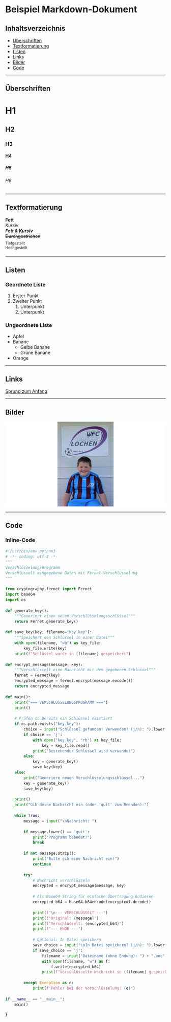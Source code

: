 # Beispiel Markdown-Dokument

## Inhaltsverzeichnis

- [Überschriften](#überschriften)
- [Textformatierung](#textformatierung)
- [Listen](#listen)
- [Links](#links)
- [Bilder](#bilder)
- [Code](#code)

---

## Überschriften

# H1
## H2
### H3
#### H4
##### H5
###### H6

---

## Textformatierung

**Fett**  
*Kursiv*  
***Fett & Kursiv***  
~~Durchgestrichen~~  
<sub>Tiefgestellt</sub>  
<sup>Hochgestellt</sup>

---

## Listen

### Geordnete Liste

1. Erster Punkt  
2. Zweiter Punkt  
   1. Unterpunkt  
   2. Unterpunkt

### Ungeordnete Liste

- Apfel  
- Banane  
  - Gelbe Banane  
  - Grüne Banane  
- Orange

---

## Links

[Sprung zum Anfang]([#beispiel-markdown-dokument](https://github.com/Habaal/4AHITS_ITSE_Haberl/blob/main/berichte/250915.md?classId=714d1ef5-d50c-41ac-ba12-08b6bd05068c&assignmentId=08d07972-1e91-45f8-b393-11e584d48589&submissionId=a69f8471-0904-bc23-c581-606b627f7fba))

---

## Bilder

![Markdown Logo](img/1278650591628556536_f23c513776f531706ff4-1,0-600x315-600x315.png)

---

## Code

### Inline-Code
```encrypt.py
#!/usr/bin/env python3
# -*- coding: utf-8 -*-
"""
Verschlüsselungsprogramm
Verschlüsselt eingegebene Daten mit Fernet-Verschlüsselung
"""

from cryptography.fernet import Fernet
import base64
import os

def generate_key():
    """Generiert einen neuen Verschlüsselungsschlüssel"""
    return Fernet.generate_key()

def save_key(key, filename="key.key"):
    """Speichert den Schlüssel in einer Datei"""
    with open(filename, "wb") as key_file:
        key_file.write(key)
    print(f"Schlüssel wurde in {filename} gespeichert")

def encrypt_message(message, key):
    """Verschlüsselt eine Nachricht mit dem gegebenen Schlüssel"""
    fernet = Fernet(key)
    encrypted_message = fernet.encrypt(message.encode())
    return encrypted_message

def main():
    print("=== VERSCHLÜSSELUNGSPROGRAMM ===")
    print()
    
    # Prüfen ob bereits ein Schlüssel existiert
    if os.path.exists("key.key"):
        choice = input("Schlüssel gefunden! Verwenden? (j/n): ").lower()
        if choice == 'j':
            with open("key.key", "rb") as key_file:
                key = key_file.read()
            print("Bestehender Schlüssel wird verwendet")
        else:
            key = generate_key()
            save_key(key)
    else:
        print("Generiere neuen Verschlüsselungsschlüssel...")
        key = generate_key()
        save_key(key)
    
    print()
    print("Gib deine Nachricht ein (oder 'quit' zum Beenden):")
    
    while True:
        message = input("\nNachricht: ")
        
        if message.lower() == 'quit':
            print("Programm beendet!")
            break
        
        if not message.strip():
            print("Bitte gib eine Nachricht ein!")
            continue
        
        try:
            # Nachricht verschlüsseln
            encrypted = encrypt_message(message, key)
            
            # Als Base64 String für einfache Übertragung kodieren
            encrypted_b64 = base64.b64encode(encrypted).decode()
            
            print(f"\n--- VERSCHLÜSSELT ---")
            print(f"Original: {message}")
            print(f"Verschlüsselt: {encrypted_b64}")
            print(f"--- ENDE ---")
            
            # Optional: In Datei speichern
            save_choice = input("\nIn Datei speichern? (j/n): ").lower()
            if save_choice == 'j':
                filename = input("Dateiname (ohne Endung): ") + ".enc"
                with open(filename, "w") as f:
                    f.write(encrypted_b64)
                print(f"Verschlüsselte Nachricht in {filename} gespeichert")
        
        except Exception as e:
            print(f"Fehler bei der Verschlüsselung: {e}")

if __name__ == "__main__":
    main()
```

}
